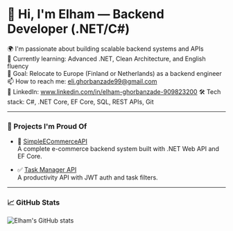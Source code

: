 # 👋 Hi, I'm Elham — Backend Developer (.NET/C#)

🌍 I'm passionate about building scalable backend systems and APIs  
🧠 Currently learning: Advanced .NET, Clean Architecture, and English fluency  
🚀 Goal: Relocate to Europe (Finland or Netherlands) as a backend engineer  
📫 How to reach me: eli.ghorbanzade99@gmail.com  
💼 LinkedIn: www.linkedin.com/in/elham-ghorbanzade-909823200 
🛠 Tech stack: C#, .NET Core, EF Core, SQL, REST APIs, Git

---

### 🔧 Projects I'm Proud Of

- 🛒 [SimpleECommerceAPI](https://github.com/Elham7899/SimpleECommerceAPI)  
  A complete e-commerce backend system built with .NET Web API and EF Core.

- ✅ [Task Manager API]([(https://github.com/Elham7899/TaskManager)])  
  A productivity API with JWT auth and task filters.

---

### 📈 GitHub Stats

![Elham's GitHub stats](https://github-readme-stats.vercel.app/api?username=Elham7899&show_icons=true&theme=radical)
